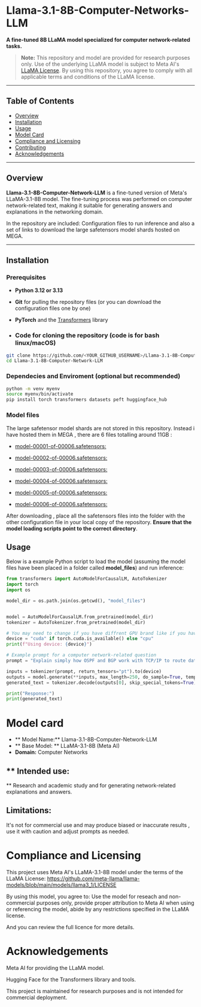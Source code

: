 # Llama-3.1-8B-Computer-Networks-LLM

**A fine-tuned 8B LLaMA model specialized for computer network-related tasks.**

> **Note:** This repository and model are provided for research purposes only. Use of the underlying LLaMA model is subject to Meta AI's [LLaMA License](https://ai.facebook.com/blog/large-language-model-llama-meta-ai/). By using this repository, you agree to comply with all applicable terms and conditions of the LLaMA license.


---

## Table of Contents

- [Overview](#overview)
- [Installation](#installation)
- [Usage](#usage)
- [Model Card](#model-card)
- [Compliance and Licensing](#compliance-and-licensing)
- [Contributing](#contributing)
- [Acknowledgements](#acknowledgements)

---

## Overview

**Llama-3.1-8B-Computer-Network-LLM** is a fine-tuned version of Meta's LLaMA-3.1-8B model. The fine-tuning process was performed on computer network-related text, making it suitable for generating answers and explanations in the networking domain.

In the repository are included:
Configuration files to run inference and also a set of links to download the large safetensors model shards hosted on MEGA. 

---

## Installation

### Prerequisites

- **Python 3.12 or 3.13**
- **Git** for pulling the repository files (or you can download the configuration files one by one)
- **PyTorch** and the [Transformers](https://huggingface.co/transformers/) library

- ### Code for cloning the repository (code is for bash linux/macOS)

```bash
git clone https://github.com/<YOUR_GITHUB_USERNAME>/Llama-3.1-8B-Computer-Network-LLM.git
cd Llama-3.1-8B-Computer-Network-LLM
```

### Dependecies and Enviroment (optional but recommended)

```bash
python -m venv myenv
source myenv/bin/activate
pip install torch transformers datasets peft huggingface_hub
```

### Model files

The large safetensor model shards are not stored in this repository. Instead i have hosted them in MEGA , there are 6 files totalling around 11GB :

- [model-00001-of-00006.safetensors:](https://mega.nz/file/rppWmDpS#X5utsf27-npdkFQVCQzz_gFi-s5a4oCuUSUYtJDw6p4)
  
- [model-00002-of-00006.safetensors:](https://mega.nz/file/jkRDVapZ#QhG5Pl8mu-DORIqCvaOfEcHspcVV79Xu-nxiaSa8pmA)
  
- [model-00003-of-00006.safetensors:](https://mega.nz/file/fsQBjQ6D#MI9gi1L9BDycxGh8qE9D92Q1IiJIMkujFwGeel60rk0)
  
- [model-00004-of-00006.safetensors:](https://mega.nz/file/7lB3GQZT#va8qP_X-ADHwtmgyxNcGhRklZ6TKFMg9JuNT7Xbl0js)

- [model-00005-of-00006.safetensors:](https://mega.nz/file/n0oS2IoQ#toljZ9fC2pG1r7WTHO_rHhBYC1qv2lGI6Jg_UgwKWS8)
  
- [model-00006-of-00006.safetensors:](https://mega.nz/file/2xQQBbKL#QMpL6l8bymBtAJnJPzZibcd8U3vv9b4BeQY7D4vcr0U)

After downloading , place all the safetensors files into the folder with the other configuration file in your local copy of the repository. **Ensure that the model loading scripts point to the correct directory**.


## Usage

Below is a example Python script to load the model (assuming the model files have been placed in a folder called **model_files**) and run inference:

```python
from transformers import AutoModelForCausalLM, AutoTokenizer
import torch
import os

model_dir = os.path.join(os.getcwd(), "model_files")


model = AutoModelForCausalLM.from_pretrained(model_dir)
tokenizer = AutoTokenizer.from_pretrained(model_dir)

# You may need to change if you have diffrent GPU brand like if you have Apple M series of chips, AMD or Intel 
device = "cuda" if torch.cuda.is_available() else "cpu"
print(f"Using device: {device}")

# Example prompt for a computer network-related question
prompt = "Explain simply how OSPF and BGP work with TCP/IP to route data on the Internet."

inputs = tokenizer(prompt, return_tensors="pt").to(device)
outputs = model.generate(**inputs, max_length=250, do_sample=True, temperature=0.7)
generated_text = tokenizer.decode(outputs[0], skip_special_tokens=True)

print("Response:")
print(generated_text)
```

# Model card 

- ** Model Name:** Llama-3.1-8B-Computer-Network-LLM
- ** Base Model: ** LLaMA-3.1-8B (Meta AI)
- **Domain:** Computer Networks

 ## ** Intended use:
 ** Research and academic study and for generating network-related explanations and answers.


## Limitations:
It's not for commercial use and may produce biased or inaccurate results , use it with caution and adjust prompts as needed.


# Compliance and Licensing

This project uses Meta AI's LLaMA-3.1-8B model under the terms of the LLaMA License:
https://github.com/meta-llama/llama-models/blob/main/models/llama3_1/LICENSE

By using this model, you agree to: 
Use the model for reseach and non-commercial purposes only, provide proper attribution to Meta AI when using or referencing the model, abide by any restrictions specified in the LLaMA license.

And you can review the full licence for more details.

# Acknowledgements

Meta AI for providing the LLaMA model.

Hugging Face for the Transformers library and tools.

This project is maintained for research purposes and is not intended for commercial deployment.
